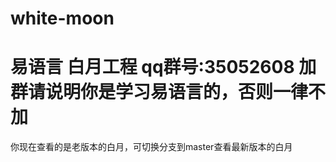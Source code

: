 ﻿white-moon
==========
易语言 白月工程
qq群号:35052608
加群请说明你是学习易语言的，否则一律不加
===
你现在查看的是老版本的白月，可切换分支到master查看最新版本的白月
